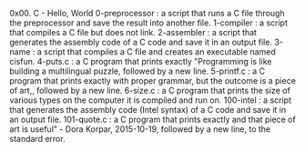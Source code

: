 0x00. C - Hello, World 0-preprocessor : a script that runs a C file through the preprocessor and save the result into another file. 1-compiler : a script that compiles a C file but does not link. 2-assembler : a script that generates the assembly code of a C code and save it in an output file. 3-name : a script that compiles a C file and creates an executable named cisfun. 4-puts.c : a C program that prints exactly "Programming is like building a multilingual puzzle, followed by a new line. 5-printf.c : a C program that prints exactly with proper grammar, but the outcome is a piece of art,, followed by a new line. 6-size.c : a C program that prints the size of various types on the computer it is compiled and run on. 100-intel : a script that generates the assembly code (Intel syntax) of a C code and save it in an output file. 101-quote.c : a C program that prints exactly and that piece of art is useful" - Dora Korpar, 2015-10-19, followed by a new line, to the standard error.
